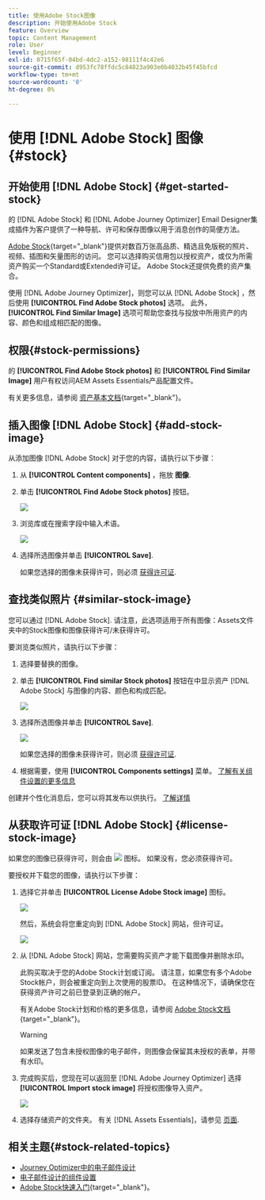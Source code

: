 ```yaml
---
title: 使用Adobe Stock图像
description: 开始使用Adobe Stock
feature: Overview
topic: Content Management
role: User
level: Beginner
exl-id: 0715f65f-04bd-4dc2-a152-98111f4c42e6
source-git-commit: d953fc78ffdc5c84823a903e0b4032b45f45bfcd
workflow-type: tm+mt
source-wordcount: '0'
ht-degree: 0%

---
```


# 使用 [!DNL Adobe Stock] 图像 {#stock}

## 开始使用 [!DNL Adobe Stock] {#get-started-stock}

的 [!DNL Adobe Stock] 和 [!DNL Adobe Journey Optimizer] Email Designer集成插件为客户提供了一种导航、许可和保存图像以用于消息创作的简便方法。

[Adobe Stock](https://helpx.adobe.com/stock/get-started.html){target=&quot;_blank&quot;}提供对数百万张高品质、精选且免版税的照片、视频、插图和矢量图形的访问。 您可以选择购买信用包以授权资产，或仅为所需资产购买一个Standard或Extended许可证。 Adobe Stock还提供免费的资产集合。

使用 [!DNL Adobe Journey Optimizer]，则您可以从 [!DNL Adobe Stock] ，然后使用 **[!UICONTROL Find Adobe Stock photos]** 选项。 此外， **[!UICONTROL Find Similar Image]** 选项可帮助您查找与投放中所用资产的内容、颜色和组成相匹配的图像。

## 权限{#stock-permissions}

的 **[!UICONTROL Find Adobe Stock photos]** 和 **[!UICONTROL Find Similar Image]** 用户有权访问AEM Assets Essentials产品配置文件。

有关更多信息，请参阅 [资产基本文档](https://experienceleague.adobe.com/docs/experience-manager-assets-essentials/help/get-started-admins/deploy-administer.html#add-users-to-essentials){target=&quot;_blank&quot;}。

## 插入图像 [!DNL Adobe Stock] {#add-stock-image}

从添加图像 [!DNL Adobe Stock] 对于您的内容，请执行以下步骤：

1. 从 **[!UICONTROL Content components]** ，拖放 **图像**.

1. 单击 **[!UICONTROL Find Adobe Stock photos]** 按钮。

   ![](assets/stock-find-photos.png)

1. 浏览库或在搜索字段中输入术语。

   ![](assets/stock-select-from-lib.png)

1. 选择所选图像并单击 **[!UICONTROL Save]**.

   如果您选择的图像未获得许可，则必须 [获得许可证](#license-stock-image).


## 查找类似照片 {#similar-stock-image}

您可以通过 [!DNL Adobe Stock]. 请注意，此选项适用于所有图像：Assets文件夹中的Stock图像和图像获得许可/未获得许可。

要浏览类似照片，请执行以下步骤：

1. 选择要替换的图像。
1. 单击 **[!UICONTROL Find similar Stock photos]** 按钮在中显示资产 [!DNL Adobe Stock] 与图像的内容、颜色和构成匹配。

   ![](assets/stock-similar.png)

1. 选择所选图像并单击 **[!UICONTROL Save]**.

   ![](assets/stock-similar-results.png)

   如果您选择的图像未获得许可，则必须 [获得许可证](#license-stock-image).

1. 根据需要，使用 **[!UICONTROL Components settings]** 菜单。 [了解有关组件设置的更多信息](content-components.md)

创建并个性化消息后，您可以将其发布以供执行。 [了解详情](../messages/publish-manage-message.md)


## 从获取许可证 [!DNL Adobe Stock] {#license-stock-image}

如果您的图像已获得许可，则会由 ![](assets/stock_10.png) 图标。 如果没有，您必须获得许可。

要授权并下载您的图像，请执行以下步骤：

1. 选择它并单击 **[!UICONTROL License Adobe Stock image]** 图标。

   ![](assets/stock-license-icon.png)

   然后，系统会将您重定向到 [!DNL Adobe Stock] 网站，但许可证。

   ![](assets/stock-license-photo.png)

1. 从 [!DNL Adobe Stock] 网站，您需要购买资产才能下载图像并删除水印。

   此购买取决于您的Adobe Stock计划或订阅。 请注意，如果您有多个Adobe Stock帐户，则会被重定向到上次使用的股票ID。 在这种情况下，请确保您在获得资产许可之前已登录到正确的帐户。

   有关Adobe Stock计划和价格的更多信息，请参阅 [Adobe Stock文档](https://stock.adobe.com/plans){target=&quot;_blank&quot;}。

   >[!WARNING]
   > 如果发送了包含未授权图像的电子邮件，则图像会保留其未授权的表单，并带有水印。

1. 完成购买后，您现在可以返回至 [!DNL Adobe Journey Optimizer] 选择 **[!UICONTROL Import stock image]** 将授权图像导入资产。

   ![](assets/stock_6.png)

1. 选择存储资产的文件夹。 有关 [!DNL Assets Essentials]，请参见 [页面](assets-essentials.md#get-started-assets-essentials).

## 相关主题{#stock-related-topics}

* [Journey Optimizer中的电子邮件设计](design-emails.md)
* [电子邮件设计的组件设置](content-components.md)
* [Adobe Stock快速入门](https://helpx.adobe.com/stock/get-started.html){target=&quot;_blank&quot;}。

